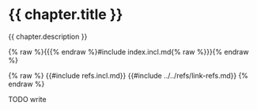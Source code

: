 # {{ chapter.title }}

{{ chapter.description }}

{% raw %}{{{% endraw %}#include index.incl.md{% raw %}}}{% endraw %}

{% raw %}
{{#include refs.incl.md}}
{{#include ../../refs/link-refs.md}}
{% endraw %}

<div class="hidden">
TODO write
</div>

